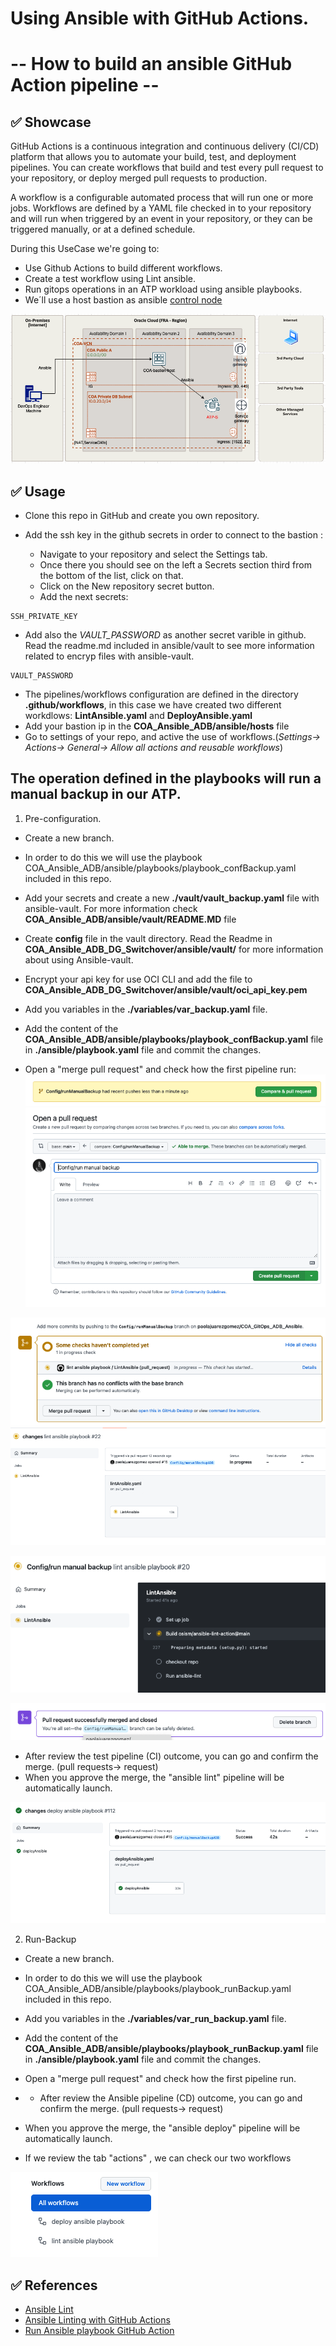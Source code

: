 # Using Ansible with GitHub Actions. 
# -- How to build an ansible GitHub Action pipeline --

## ✅ Showcase

GitHub Actions is a continuous integration and continuous delivery (CI/CD) platform that allows you to automate your build, test, and deployment pipelines. You can create workflows that build and test every pull request to your repository, or deploy merged pull requests to production.

A workflow is a configurable automated process that will run one or more jobs. Workflows are defined by a YAML file checked in to your repository and will run when triggered by an event in your repository, or they can be triggered manually, or at a defined schedule.

During this UseCase we're going to:

* Use Github Actions to build different workflows.
* Create a test workflow using Lint ansible.
* Run gitops operations in an ATP workload using ansible playbooks.
* We´ll use a host bastion as ansible [control node](https://docs.ansible.com/ansible/2.5/network/getting_started/basic_concepts.html#control-node)

![tabactions](images/Diagram_Ansible.png)


## ✅ Usage

* Clone this repo in GitHub and create you own repository.
* Add the ssh key in the github secrets in order to connect to the bastion :

   * Navigate to your repository and select the Settings tab.
   * Once there you should see on the left a Secrets section third from the bottom of the list, click on that.
   * Click on the New repository secret button. 
   * Add the next secrets:

````
SSH_PRIVATE_KEY
````

* Add also the *VAULT_PASSWORD* as another secret varible in github. Read the readme.md included in ansible/vault to see more information related to encryp files with ansible-vault.

````
VAULT_PASSWORD
````

* The pipelines/workflows configuration are defined in the directory **.github/workflows**, in this case we have created two different workdlows: **LintAnsible.yaml** and **DeployAnsible.yaml**
* Add your bastion ip in the **COA_Ansible_ADB/ansible/hosts** file
* Go to settings of your repo, and active the use of workflows.(*Settings-> Actions-> General-> Allow all actions and reusable workflows*)

## The operation defined in the playbooks will run a manual backup in our ATP.

1) Pre-configuration. 
* Create a new branch.
* In order to do this we will use the playbook COA_Ansible_ADB/ansible/playbooks/playbook_confBackup.yaml included in this repo.
* Add your secrets and create a new **./vault/vault_backup.yaml** file with ansible-vault. For more information check **COA_Ansible_ADB/ansible/vault/README.MD** file 
* Create **config** file in the vault directory. Read the Readme in **COA_Ansible_ADB_DG_Switchover/ansible/vault/** for more information about using Ansible-vault.
* Encrypt your api key for use OCI CLI and add the file to **COA_Ansible_ADB_DG_Switchover/ansible/vault/oci_api_key.pem**
* Add you variables in the **./variables/var_backup.yaml** file.
* Add the content of the **COA_Ansible_ADB/ansible/playbooks/playbook_confBackup.yaml** file in **./ansible/playbook.yaml** file and commit the changes.

* Open a "merge pull request" and check how the first  pipeline run:
![tabactions](images/1.png)
![tabactions](images/2.png)

![tabactions](images/3.png)
![tabactions](images/7.png)

![tabactions](images/4.png)

![tabactions](images/6.png)
* After review the test pipeline (CI) outcome, you can go and confirm the merge. (pull requests-> request)
* When you approve the merge, the "ansible lint" pipeline will be automatically launch.

![tabactions](images/8.png)

2) Run-Backup 
* Create a new branch.
* In order to do this we will use the playbook COA_Ansible_ADB/ansible/playbooks/playbook_runBackup.yaml included in this repo.
* Add you variables in the **./variables/var_run_backup.yaml** file.
* Add the content of the **COA_Ansible_ADB/ansible/playbooks/playbook_runBackup.yaml** file in **./ansible/playbook.yaml** file and commit the changes.
* Open a "merge pull request" and check how the first  pipeline run.
* * After review the Ansible pipeline (CD) outcome, you can go and confirm the merge. (pull requests-> request)
* When you approve the merge, the "ansible deploy" pipeline will be automatically launch.

* If we review the tab "actions" , we can check our two workflows

![tabactions](images/9.png)

## ✅ References
* [Ansible Lint](https://ansible-lint.readthedocs.io/en/latest/)
* [Ansible Linting with GitHub Actions](https://www.ansible.com/blog/ansible-linting-with-github-actions)
* [Run Ansible playbook GitHub Action](https://github.com/dawidd6/action-ansible-playbook)


